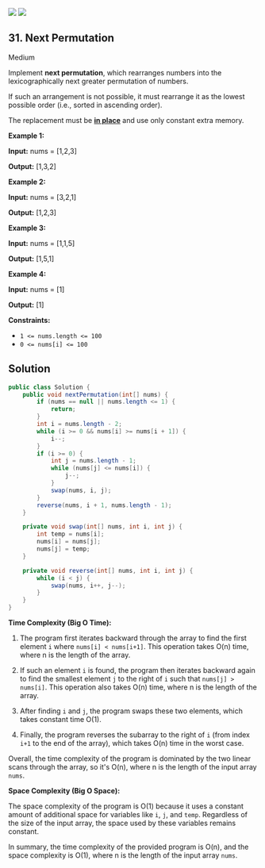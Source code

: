 [![](https://img.shields.io/github/stars/javadev/LeetCode-in-Java?label=Stars&style=flat-square)](https://github.com/javadev/LeetCode-in-Java)
[![](https://img.shields.io/github/forks/javadev/LeetCode-in-Java?label=Fork%20me%20on%20GitHub%20&style=flat-square)](https://github.com/javadev/LeetCode-in-Java/fork)

## 31\. Next Permutation

Medium

Implement **next permutation**, which rearranges numbers into the lexicographically next greater permutation of numbers.

If such an arrangement is not possible, it must rearrange it as the lowest possible order (i.e., sorted in ascending order).

The replacement must be **[in place](http://en.wikipedia.org/wiki/In-place_algorithm)** and use only constant extra memory.

**Example 1:**

**Input:** nums = [1,2,3]

**Output:** [1,3,2] 

**Example 2:**

**Input:** nums = [3,2,1]

**Output:** [1,2,3] 

**Example 3:**

**Input:** nums = [1,1,5]

**Output:** [1,5,1] 

**Example 4:**

**Input:** nums = [1]

**Output:** [1] 

**Constraints:**

*   `1 <= nums.length <= 100`
*   `0 <= nums[i] <= 100`

## Solution

```java
public class Solution {
    public void nextPermutation(int[] nums) {
        if (nums == null || nums.length <= 1) {
            return;
        }
        int i = nums.length - 2;
        while (i >= 0 && nums[i] >= nums[i + 1]) {
            i--;
        }
        if (i >= 0) {
            int j = nums.length - 1;
            while (nums[j] <= nums[i]) {
                j--;
            }
            swap(nums, i, j);
        }
        reverse(nums, i + 1, nums.length - 1);
    }

    private void swap(int[] nums, int i, int j) {
        int temp = nums[i];
        nums[i] = nums[j];
        nums[j] = temp;
    }

    private void reverse(int[] nums, int i, int j) {
        while (i < j) {
            swap(nums, i++, j--);
        }
    }
}
```

**Time Complexity (Big O Time):**

1. The program first iterates backward through the array to find the first element `i` where `nums[i] < nums[i+1]`. This operation takes O(n) time, where n is the length of the array.

2. If such an element `i` is found, the program then iterates backward again to find the smallest element `j` to the right of `i` such that `nums[j] > nums[i]`. This operation also takes O(n) time, where n is the length of the array.

3. After finding `i` and `j`, the program swaps these two elements, which takes constant time O(1).

4. Finally, the program reverses the subarray to the right of `i` (from index `i+1` to the end of the array), which takes O(n) time in the worst case.

Overall, the time complexity of the program is dominated by the two linear scans through the array, so it's O(n), where n is the length of the input array `nums`.

**Space Complexity (Big O Space):**

The space complexity of the program is O(1) because it uses a constant amount of additional space for variables like `i`, `j`, and `temp`. Regardless of the size of the input array, the space used by these variables remains constant.

In summary, the time complexity of the provided program is O(n), and the space complexity is O(1), where n is the length of the input array `nums`.
